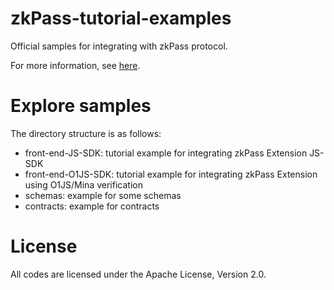 # zkPass-tutorial-examples
Official samples for integrating with zkPass protocol.

For more information, see [here](https://zkpass.gitbook.io/zkpass).

# Explore samples
The directory structure is as follows:
- front-end-JS-SDK: tutorial example for integrating zkPass Extension JS-SDK
- front-end-O1JS-SDK: tutorial example for integrating zkPass Extension using O1JS/Mina verification
- schemas: example for some schemas
- contracts: example for contracts

# License
All codes are licensed under the Apache License, Version 2.0.
